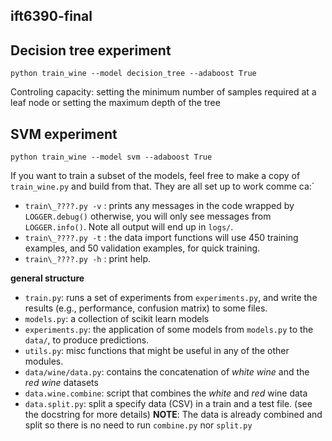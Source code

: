 ift6390-final
-------------

## Decision tree experiment
```
python train_wine --model decision_tree --adaboost True
```
Controling capacity: setting the minimum number of samples required at a leaf node or setting the maximum depth of the tree
## SVM experiment
```
python train_wine --model svm --adaboost True
```

If you want to train a subset of the models, feel free to make a copy of `train_wine.py`
and build from that. They are all set up to work comme ca:`

+ `train\_????.py -v` : prints any messages in the code wrapped by `LOGGER.debug()` otherwise, you will only see messages from `LOGGER.info()`. Note all output will end up in `logs/`.
+ `train\_????.py -t` : the data import functions will use 450 training examples, and 50 validation examples, for quick training.
+ `train\_????.py -h` : print help.


**general structure**

+ `train.py`: runs a set of experiments from `experiments.py`, and write the results (e.g., performance, confusion matrix) to some files.
+ `models.py`: a collection of scikit learn models
+ `experiments.py`: the application of some models from `models.py` to the `data/`, to produce predictions.
+ `utils.py`: misc functions that might be useful in any of the other modules.
+ `data/wine/data.py`: contains the concatenation of _white wine_ and the _red wine_ datasets
+ `data.wine.combine`: script that combines the _white_ and _red_ wine data
+ `data.split.py`: split a specify data (CSV) in a train and a test file. (see the docstring for more details)
**NOTE**: The data is already combined and split so there is no need to run `combine.py` nor `split.py` 

